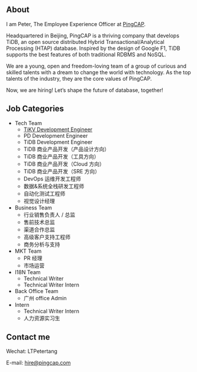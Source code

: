 ## About 
I am Peter, The Employee Experience Officer at [PingCAP](https://www.pingcap.com).

Headquartered in Beijing, PingCAP is a thriving company that develops TiDB, an open source distributed Hybrid Transactional/Analytical Processing (HTAP) database. Inspired by the design of Google F1, TiDB supports the best features of both traditional RDBMS and NoSQL.

We are a young, open and freedom-loving team of a group of curious and skilled talents with a dream to change the world with technology. As the top talents of the industry, they are the core values of PingCAP. 

Now, we are hiring! Let’s shape the future of database, together!

## Job Categories
+ Tech Team
	- [TiKV Development Engineer](/tech/tikv-engineer.md)
	- PD Development Engineer
	- TiDB Development Engineer
	- TiDB 商业产品开发（产品设计方向）
	- TiDB 商业产品开发（工具方向）
	- TiDB 商业产品开发（Cloud 方向）
	- TiDB 商业产品开发（SRE 方向）
	- DevOps 运维开发工程师
	- 数据&系统全栈研发工程师
	- 自动化测试工程师
	- 视觉设计经理
+ Business Team
	- 行业销售负责人 / 总监
	- 售前技术总监
	- 渠道合作总监
	- 高级客户支持工程师
	- 商务分析与支持
+ MKT Team
	- PR 经理
	- 市场运营
+ I18N Team
	- Technical Writer
	- Technical Writer Intern
+ Back Office Team
	- 广州 office Admin
+ Intern
	- Technical Writer Intern
	- 人力资源实习生
	
## Contact  me

Wechat: LTPetertang

E-mail: hire@pingcap.com